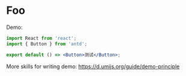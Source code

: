 # Foo

Demo:

```jsx
import React from 'react';
import { Button } from 'antd';

export default () => <Button>测试</Button>;
```

More skills for writing demo: https://d.umijs.org/guide/demo-principle
